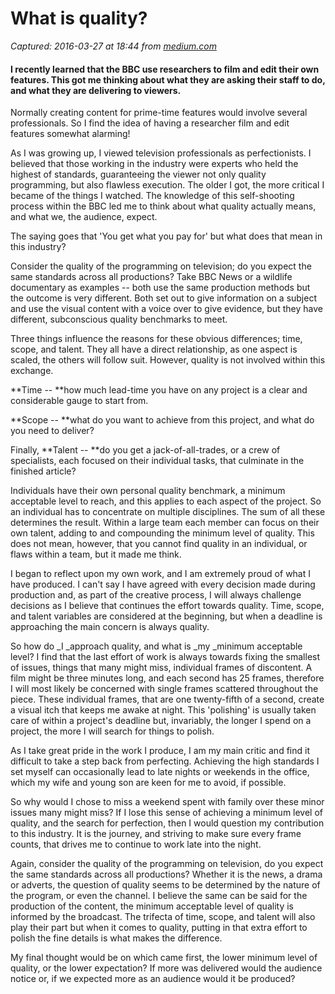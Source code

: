 # What is quality?

_Captured: 2016-03-27 at 18:44 from [medium.com](https://medium.com/20-20-productions-think-tank/what-is-quality-5e6f44ef074)_

#### I recently learned that the BBC use researchers to film and edit their own features. This got me thinking about what they are asking their staff to do, and what they are delivering to viewers.

Normally creating content for prime-time features would involve several professionals. So I find the idea of having a researcher film and edit features somewhat alarming!

As I was growing up, I viewed television professionals as perfectionists. I believed that those working in the industry were experts who held the highest of standards, guaranteeing the viewer not only quality programming, but also flawless execution. The older I got, the more critical I became of the things I watched. The knowledge of this self-shooting process within the BBC led me to think about what quality actually means, and what we, the audience, expect.

The saying goes that 'You get what you pay for' but what does that mean in this industry?

Consider the quality of the programming on television; do you expect the same standards across all productions? Take BBC News or a wildlife documentary as examples -- both use the same production methods but the outcome is very different. Both set out to give information on a subject and use the visual content with a voice over to give evidence, but they have different, subconscious quality benchmarks to meet.

Three things influence the reasons for these obvious differences; time, scope, and talent. They all have a direct relationship, as one aspect is scaled, the others will follow suit. However, quality is not involved within this exchange.

**Time -- **how much lead-time you have on any project is a clear and considerable gauge to start from.

**Scope -- **what do you want to achieve from this project, and what do you need to deliver?

Finally, **Talent -- **do you get a jack-of-all-trades, or a crew of specialists, each focused on their individual tasks, that culminate in the finished article?

Individuals have their own personal quality benchmark, a minimum acceptable level to reach, and this applies to each aspect of the project. So an individual has to concentrate on multiple disciplines. The sum of all these determines the result. Within a large team each member can focus on their own talent, adding to and compounding the minimum level of quality. This does not mean, however, that you cannot find quality in an individual, or flaws within a team, but it made me think.

I began to reflect upon my own work, and I am extremely proud of what I have produced. I can't say I have agreed with every decision made during production and, as part of the creative process, I will always challenge decisions as I believe that continues the effort towards quality. Time, scope, and talent variables are considered at the beginning, but when a deadline is approaching the main concern is always quality.

So how do _I _approach quality, and what is _my _minimum acceptable level? I find that the last effort of work is always towards fixing the smallest of issues, things that many might miss, individual frames of discontent. A film might be three minutes long, and each second has 25 frames, therefore I will most likely be concerned with single frames scattered throughout the piece. These individual frames, that are one twenty-fifth of a second, create a visual itch that keeps me awake at night. This 'polishing' is usually taken care of within a project's deadline but, invariably, the longer I spend on a project, the more I will search for things to polish.

As I take great pride in the work I produce, I am my main critic and find it difficult to take a step back from perfecting. Achieving the high standards I set myself can occasionally lead to late nights or weekends in the office, which my wife and young son are keen for me to avoid, if possible.

So why would I chose to miss a weekend spent with family over these minor issues many might miss? If I lose this sense of achieving a minimum level of quality, and the search for perfection, then I would question my contribution to this industry. It is the journey, and striving to make sure every frame counts, that drives me to continue to work late into the night.

Again, consider the quality of the programming on television, do you expect the same standards across all productions? Whether it is the news, a drama or adverts, the question of quality seems to be determined by the nature of the program, or even the channel. I believe the same can be said for the production of the content, the minimum acceptable level of quality is informed by the broadcast. The trifecta of time, scope, and talent will also play their part but when it comes to quality, putting in that extra effort to polish the fine details is what makes the difference.

My final thought would be on which came first, the lower minimum level of quality, or the lower expectation? If more was delivered would the audience notice or, if we expected more as an audience would it be produced?
